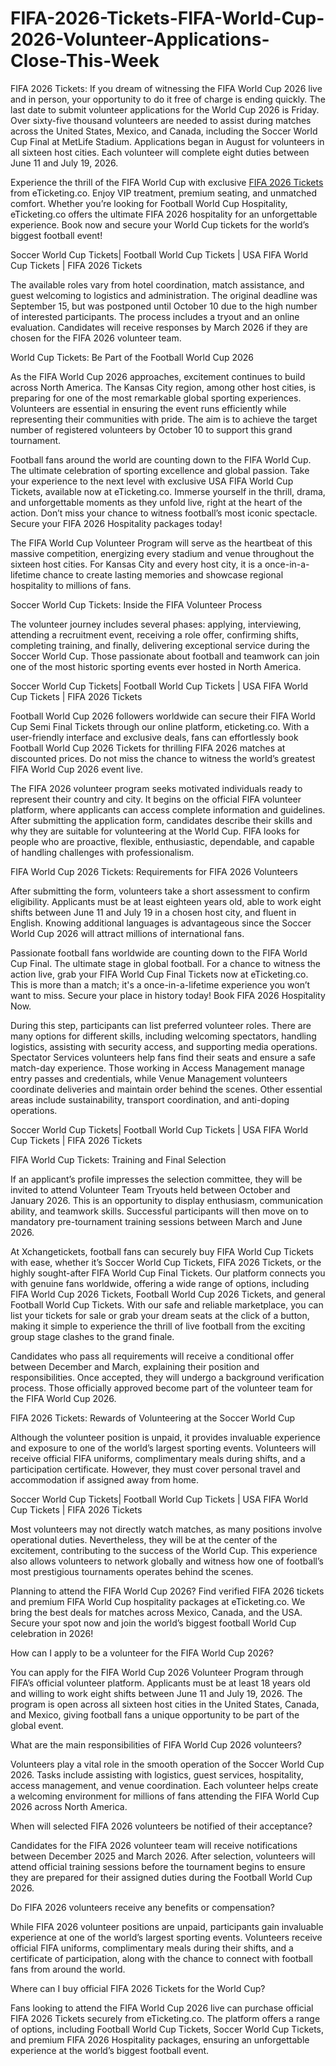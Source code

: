# FIFA-2026-Tickets-FIFA-World-Cup-2026-Volunteer-Applications-Close-This-Week
FIFA 2026 Tickets: If you dream of witnessing the FIFA World Cup 2026 live and in person, your opportunity to do it free of charge is ending quickly. The last date to submit volunteer applications for the World Cup 2026 is Friday. Over sixty-five thousand volunteers are needed to assist during matches across the United States, Mexico, and Canada, including the Soccer World Cup Final at MetLife Stadium. Applications began in August for volunteers in all sixteen host cities. Each volunteer will complete eight duties between June 11 and July 19, 2026.

Experience the thrill of the FIFA World Cup with exclusive <a href="https://www.eticketing.co/sports-tickets/fifa-world-cup-tickets/"> FIFA 2026 Tickets </a> from eTicketing.co. Enjoy VIP treatment, premium seating, and unmatched comfort. Whether you’re looking for Football World Cup Hospitality, eTicketing.co offers the ultimate FIFA 2026 hospitality for an unforgettable experience. Book now and secure your World Cup tickets for the world’s biggest football event!

Soccer World Cup Tickets| Football World Cup Tickets | USA FIFA World Cup Tickets | FIFA 2026 Tickets 

The available roles vary from hotel coordination, match assistance, and guest welcoming to logistics and administration. The original deadline was September 15, but was postponed until October 10 due to the high number of interested participants. The process includes a tryout and an online evaluation. Candidates will receive responses by March 2026 if they are chosen for the FIFA 2026 volunteer team.

World Cup Tickets: Be Part of the Football World Cup 2026

As the FIFA World Cup 2026 approaches, excitement continues to build across North America. The Kansas City region, among other host cities, is preparing for one of the most remarkable global sporting experiences. Volunteers are essential in ensuring the event runs efficiently while representing their communities with pride. The aim is to achieve the target number of registered volunteers by October 10 to support this grand tournament.

Football fans around the world are counting down to the FIFA World Cup. The ultimate celebration of sporting excellence and global passion. Take your experience to the next level with exclusive USA FIFA World Cup Tickets, available now at eTicketing.co. Immerse yourself in the thrill, drama, and unforgettable moments as they unfold live, right at the heart of the action. Don’t miss your chance to witness football’s most iconic spectacle. Secure your FIFA 2026 Hospitality packages today!

The FIFA World Cup Volunteer Program will serve as the heartbeat of this massive competition, energizing every stadium and venue throughout the sixteen host cities. For Kansas City and every host city, it is a once-in-a-lifetime chance to create lasting memories and showcase regional hospitality to millions of fans.

Soccer World Cup Tickets: Inside the FIFA Volunteer Process

The volunteer journey includes several phases: applying, interviewing, attending a recruitment event, receiving a role offer, confirming shifts, completing training, and finally, delivering exceptional service during the Soccer World Cup. Those passionate about football and teamwork can join one of the most historic sporting events ever hosted in North America.

Soccer World Cup Tickets| Football World Cup Tickets | USA FIFA World Cup Tickets | FIFA 2026 Tickets 

Football World Cup 2026 followers worldwide can secure their FIFA World Cup Semi Final Tickets through our online platform, eticketing.co. With a user-friendly interface and exclusive deals, fans can effortlessly book Football World Cup 2026 Tickets for thrilling FIFA 2026 matches at discounted prices. Do not miss the chance to witness the world’s greatest FIFA World Cup 2026 event live.

The FIFA 2026 volunteer program seeks motivated individuals ready to represent their country and city. It begins on the official FIFA volunteer platform, where applicants can access complete information and guidelines. After submitting the application form, candidates describe their skills and why they are suitable for volunteering at the World Cup. FIFA looks for people who are proactive, flexible, enthusiastic, dependable, and capable of handling challenges with professionalism.

FIFA World Cup 2026 Tickets: Requirements for FIFA 2026 Volunteers

After submitting the form, volunteers take a short assessment to confirm eligibility. Applicants must be at least eighteen years old, able to work eight shifts between June 11 and July 19 in a chosen host city, and fluent in English. Knowing additional languages is advantageous since the Soccer World Cup 2026 will attract millions of international fans.

Passionate football fans worldwide are counting down to the FIFA World Cup Final. The ultimate stage in global football. For a chance to witness the action live, grab your FIFA World Cup Final Tickets now at eTicketing.co. This is more than a match; it's a once-in-a-lifetime experience you won’t want to miss. Secure your place in history today! Book FIFA 2026 Hospitality Now.

During this step, participants can list preferred volunteer roles. There are many options for different skills, including welcoming spectators, handling logistics, assisting with security access, and supporting media operations. Spectator Services volunteers help fans find their seats and ensure a safe match-day experience. Those working in Access Management manage entry passes and credentials, while Venue Management volunteers coordinate deliveries and maintain order behind the scenes. Other essential areas include sustainability, transport coordination, and anti-doping operations.

Soccer World Cup Tickets| Football World Cup Tickets | USA FIFA World Cup Tickets | FIFA 2026 Tickets 

FIFA World Cup Tickets: Training and Final Selection

If an applicant’s profile impresses the selection committee, they will be invited to attend Volunteer Team Tryouts held between October and January 2026. This is an opportunity to display enthusiasm, communication ability, and teamwork skills. Successful participants will then move on to mandatory pre-tournament training sessions between March and June 2026.

At Xchangetickets, football fans can securely buy FIFA World Cup Tickets with ease, whether it’s Soccer World Cup Tickets, FIFA 2026 Tickets, or the highly sought-after FIFA World Cup Final Tickets. Our platform connects you with genuine fans worldwide, offering a wide range of options, including FIFA World Cup 2026 Tickets, Football World Cup 2026 Tickets, and general Football World Cup Tickets. With our safe and reliable marketplace, you can list your tickets for sale or grab your dream seats at the click of a button, making it simple to experience the thrill of live football from the exciting group stage clashes to the grand finale.

Candidates who pass all requirements will receive a conditional offer between December and March, explaining their position and responsibilities. Once accepted, they will undergo a background verification process. Those officially approved become part of the volunteer team for the FIFA World Cup 2026.

FIFA 2026 Tickets: Rewards of Volunteering at the Soccer World Cup

Although the volunteer position is unpaid, it provides invaluable experience and exposure to one of the world’s largest sporting events. Volunteers will receive official FIFA uniforms, complimentary meals during shifts, and a participation certificate. However, they must cover personal travel and accommodation if assigned away from home.

Soccer World Cup Tickets| Football World Cup Tickets | USA FIFA World Cup Tickets | FIFA 2026 Tickets 

Most volunteers may not directly watch matches, as many positions involve operational duties. Nevertheless, they will be at the center of the excitement, contributing to the success of the World Cup. This experience also allows volunteers to network globally and witness how one of football’s most prestigious tournaments operates behind the scenes.

Planning to attend the FIFA World Cup 2026? Find verified FIFA 2026 tickets and premium FIFA World Cup hospitality packages at eTicketing.co. We bring the best deals for matches across Mexico, Canada, and the USA. Secure your spot now and join the world’s biggest football World Cup celebration in 2026!

How can I apply to be a volunteer for the FIFA World Cup 2026?

You can apply for the FIFA World Cup 2026 Volunteer Program through FIFA’s official volunteer platform. Applicants must be at least 18 years old and willing to work eight shifts between June 11 and July 19, 2026. The program is open across all sixteen host cities in the United States, Canada, and Mexico, giving football fans a unique opportunity to be part of the global event.

What are the main responsibilities of FIFA World Cup 2026 volunteers?

Volunteers play a vital role in the smooth operation of the Soccer World Cup 2026. Tasks include assisting with logistics, guest services, hospitality, access management, and venue coordination. Each volunteer helps create a welcoming environment for millions of fans attending the FIFA World Cup 2026 across North America.

When will selected FIFA 2026 volunteers be notified of their acceptance?

Candidates for the FIFA 2026 volunteer team will receive notifications between December 2025 and March 2026. After selection, volunteers will attend official training sessions before the tournament begins to ensure they are prepared for their assigned duties during the Football World Cup 2026.

Do FIFA 2026 volunteers receive any benefits or compensation?

While FIFA 2026 volunteer positions are unpaid, participants gain invaluable experience at one of the world’s largest sporting events. Volunteers receive official FIFA uniforms, complimentary meals during their shifts, and a certificate of participation, along with the chance to connect with football fans from around the world.

Where can I buy official FIFA 2026 Tickets for the World Cup?

Fans looking to attend the FIFA World Cup 2026 live can purchase official FIFA 2026 Tickets securely from eTicketing.co. The platform offers a range of options, including Football World Cup Tickets, Soccer World Cup Tickets, and premium FIFA 2026 Hospitality packages, ensuring an unforgettable experience at the world’s biggest football event.
